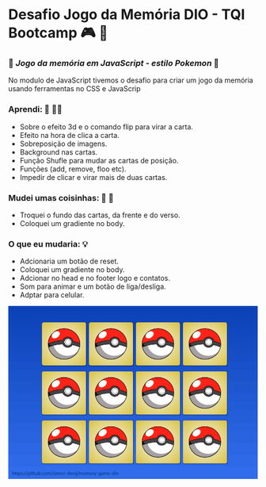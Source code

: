 # Desafio Jogo da Memória DIO - TQI Bootcamp :video_game: :brain:
### :rocket: *Jogo da memória em JavaScript - estilo Pokemon* :dragon_face:

No modulo de JavaScript tivemos o desafio para criar um jogo da memória usando
ferramentas no CSS e JavaScrip

### Aprendi: :monocle_face: :man_astronaut:
* Sobre o efeito 3d e o comando flip para virar a carta.
* Efeito na hora de clica a carta.
* Sobreposição de imagens.
* Background nas cartas.
* Função Shufle para mudar as cartas de posição.
* Funções (add, remove, floo etc).
* Impedir de clicar e virar mais de duas cartas.

### Mudei umas coisinhas: :see_no_evil: :zany_face:

* Troquei o fundo das cartas, da frente e do verso.
* Coloquei um gradiente no body.

### O que eu mudaria: :bulb:

* Adcionaria um botão de reset.
* Coloquei um gradiente no body.
* Adcionar no head e no footer logo e contatos.
* Som para animar e um botão de liga/desliga.
* Adptar para celular.

![JogoDaMemoria](memoryGame.gif)

